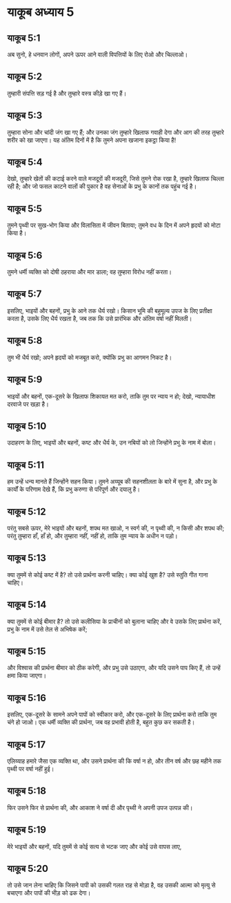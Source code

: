 # याकूब अध्याय 5

## याकूब 5:1

अब सुनो, हे धनवान लोगों, अपने ऊपर आने वाली विपत्तियों के लिए रोओ और चिल्लाओ।

## याकूब 5:2

तुम्हारी संपत्ति सड़ गई है और तुम्हारे वस्त्र कीड़े खा गए हैं।

## याकूब 5:3

तुम्हारा सोना और चांदी जंग खा गए हैं; और उनका जंग तुम्हारे खिलाफ गवाही देगा और आग की तरह तुम्हारे शरीर को खा जाएगा। यह अंतिम दिनों में है कि तुमने अपना खजाना इकट्ठा किया है!

## याकूब 5:4

देखो, तुम्हारे खेतों की कटाई करने वाले मजदूरों की मजदूरी, जिसे तुमने रोक रखा है, तुम्हारे खिलाफ चिल्ला रही है; और जो फसल काटने वालों की पुकार है वह सेनाओं के प्रभु के कानों तक पहुंच गई है।

## याकूब 5:5

तुमने पृथ्वी पर सुख-भोग किया और विलासिता में जीवन बिताया; तुमने वध के दिन में अपने हृदयों को मोटा किया है।

## याकूब 5:6

तुमने धर्मी व्यक्ति को दोषी ठहराया और मार डाला; वह तुम्हारा विरोध नहीं करता।

## याकूब 5:7

इसलिए, भाइयों और बहनों, प्रभु के आने तक धैर्य रखो। किसान भूमि की बहुमूल्य उपज के लिए प्रतीक्षा करता है, उसके लिए धैर्य रखता है, जब तक कि उसे प्रारंभिक और अंतिम वर्षा नहीं मिलती।

## याकूब 5:8

तुम भी धैर्य रखो; अपने हृदयों को मजबूत करो, क्योंकि प्रभु का आगमन निकट है।

## याकूब 5:9

भाइयों और बहनों, एक-दूसरे के खिलाफ शिकायत मत करो, ताकि तुम पर न्याय न हो; देखो, न्यायाधीश दरवाजे पर खड़ा है।

## याकूब 5:10

उदाहरण के लिए, भाइयों और बहनों, कष्ट और धैर्य के, उन नबियों को लो जिन्होंने प्रभु के नाम में बोला।

## याकूब 5:11

हम उन्हें धन्य मानते हैं जिन्होंने सहन किया। तुमने अय्यूब की सहनशीलता के बारे में सुना है, और प्रभु के कार्यों के परिणाम देखे हैं, कि प्रभु करुणा से परिपूर्ण और दयालु है।

## याकूब 5:12

परंतु सबसे ऊपर, मेरे भाइयों और बहनों, शपथ मत खाओ, न स्वर्ग की, न पृथ्वी की, न किसी और शपथ की; परंतु तुम्हारा हाँ, हाँ हो, और तुम्हारा नहीं, नहीं हो, ताकि तुम न्याय के अधीन न पड़ो।

## याकूब 5:13

क्या तुममें से कोई कष्ट में है? तो उसे प्रार्थना करनी चाहिए। क्या कोई खुश है? उसे स्तुति गीत गाना चाहिए।

## याकूब 5:14

क्या तुममें से कोई बीमार है? तो उसे कलीसिया के प्राचीनों को बुलाना चाहिए और वे उसके लिए प्रार्थना करें, प्रभु के नाम में उसे तेल से अभिषेक करें;

## याकूब 5:15

और विश्वास की प्रार्थना बीमार को ठीक करेगी, और प्रभु उसे उठाएगा, और यदि उसने पाप किए हैं, तो उन्हें क्षमा किया जाएगा।

## याकूब 5:16

इसलिए, एक-दूसरे के सामने अपने पापों को स्वीकार करो, और एक-दूसरे के लिए प्रार्थना करो ताकि तुम चंगे हो जाओ। एक धर्मी व्यक्ति की प्रार्थना, जब वह प्रभावी होती है, बहुत कुछ कर सकती है।

## याकूब 5:17

एलिय्याह हमारे जैसा एक व्यक्ति था, और उसने प्रार्थना की कि वर्षा न हो, और तीन वर्ष और छह महीने तक पृथ्वी पर वर्षा नहीं हुई।

## याकूब 5:18

फिर उसने फिर से प्रार्थना की, और आकाश ने वर्षा दी और पृथ्वी ने अपनी उपज उत्पन्न की।

## याकूब 5:19

मेरे भाइयों और बहनों, यदि तुममें से कोई सत्य से भटक जाए और कोई उसे वापस लाए,

## याकूब 5:20

तो उसे जान लेना चाहिए कि जिसने पापी को उसकी गलत राह से मोड़ा है, वह उसकी आत्मा को मृत्यु से बचाएगा और पापों की भीड़ को ढक देगा।
